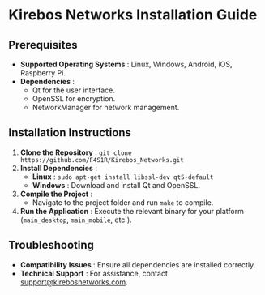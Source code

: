 # Kirebos Networks Installation Guide

## Prerequisites
- **Supported Operating Systems** : Linux, Windows, Android, iOS, Raspberry Pi.
- **Dependencies** :
  - Qt for the user interface.
  - OpenSSL for encryption.
  - NetworkManager for network management.

## Installation Instructions
1. **Clone the Repository** : `git clone https://github.com/F4S1R/Kirebos_Networks.git`
2. **Install Dependencies** :
   - **Linux** : `sudo apt-get install libssl-dev qt5-default`
   - **Windows** : Download and install Qt and OpenSSL.
3. **Compile the Project** :
   - Navigate to the project folder and run `make` to compile.
4. **Run the Application** : Execute the relevant binary for your platform (`main_desktop`, `main_mobile`, etc.).

## Troubleshooting
- **Compatibility Issues** : Ensure all dependencies are installed correctly.
- **Technical Support** : For assistance, contact support@kirebosnetworks.com.
